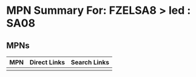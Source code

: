 



# MPN Summary For: FZELSA8 > led : SA08

## MPNs
  

|MPN|Direct Links|Search Links|
| :--- | :--- | :--- |
||||

